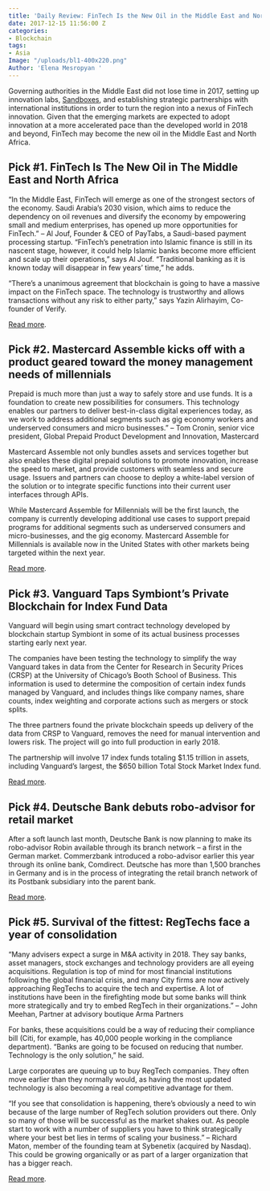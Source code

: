 ```yaml
---
title: 'Daily Review: FinTech Is the New Oil in the Middle East and North Africa'
date: 2017-12-15 11:56:00 Z
categories:
- Blockchain
tags:
- Asia
Image: "/uploads/bl1-400x220.png"
Author: 'Elena Mesropyan '
---
```


Governing authorities in the Middle East did not lose time in 2017, setting up innovation labs, [Sandboxes](https://letstalkpayments.com/international-fintech-regulatory-sandboxes-launched-by-forward-thinking-financial-authorities/), and establishing strategic partnerships with international institutions in order to turn the region into a nexus of FinTech innovation. Given that the emerging markets are expected to adopt innovation at a more accelerated pace than the developed world in 2018 and beyond, FinTech may become the new oil in the Middle East and North Africa.

## Pick #1. FinTech Is The New Oil in The Middle East and North Africa

“In the Middle East, FinTech will emerge as one of the strongest sectors of the economy. Saudi Arabia’s 2030 vision, which aims to reduce the dependency on oil revenues and diversify the economy by empowering small and medium enterprises, has opened up more opportunities for FinTech.” – Al Jouf, Founder & CEO of PayTabs, a Saudi-based payment processing startup. “FinTech’s penetration into Islamic finance is still in its nascent stage, however, it could help Islamic banks become more efficient and scale up their operations,” says Al Jouf. “Traditional banking as it is known today will disappear in few years’ time,” he adds.

“There’s a unanimous agreement that blockchain is going to have a massive impact on the FinTech space. The technology is trustworthy and allows transactions without any risk to either party,” says Yazin Alirhayim, Co-founder of Verify.

[Read more](https://www.forbes.com/sites/suparnadutt/2017/12/11/fintech-in-mena-at-tipping-point-as-regulators-and-governments-start-taking-it-seriously/#41600ffe2316).

## Pick #2. Mastercard Assemble kicks off with a product geared toward the money management needs of millennials

Prepaid is much more than just a way to safely store and use funds. It is a foundation to create new possibilities for consumers. This technology enables our partners to deliver best-in-class digital experiences today, as we work to address additional segments such as gig economy workers and underserved consumers and micro businesses.” – Tom Cronin, senior vice president, Global Prepaid Product Development and Innovation, Mastercard

Mastercard Assemble not only bundles assets and services together but also enables these digital prepaid solutions to promote innovation, increase the speed to market, and provide customers with seamless and secure usage. Issuers and partners can choose to deploy a white-label version of the solution or to integrate specific functions into their current user interfaces through APIs.

While Mastercard Assemble for Millennials will be the first launch, the company is currently developing additional use cases to support prepaid programs for additional segments such as underserved consumers and micro-businesses, and the gig economy. Mastercard Assemble for Millennials is available now in the United States with other markets being targeted within the next year.

[Read more](https://newsroom.mastercard.com/press-releases/new-mastercard-digital-platform-offers-holistic-management-for-prepaid-accounts/).

## Pick #3. Vanguard Taps Symbiont’s Private Blockchain for Index Fund Data

Vanguard will begin using smart contract technology developed by blockchain startup Symbiont in some of its actual business processes starting early next year.

The companies have been testing the technology to simplify the way Vanguard takes in data from the Center for Research in Security Prices (CRSP) at the University of Chicago’s Booth School of Business. This information is used to determine the composition of certain index funds managed by Vanguard, and includes things like company names, share counts, index weighting and corporate actions such as mergers or stock splits.

The three partners found the private blockchain speeds up delivery of the data from CRSP to Vanguard, removes the need for manual intervention and lowers risk. The project will go into full production in early 2018.

The partnership will involve 17 index funds totaling $1.15 trillion in assets, including Vanguard’s largest, the $650 billion Total Stock Market Index fund.

[Read more](https://www.coindesk.com/vanguard-taps-symbionts-private-blockchain-for-index-fund-data/).

## Pick #4. Deutsche Bank debuts robo-advisor for retail market

After a soft launch last month, Deutsche Bank is now planning to make its robo-advisor Robin available through its branch network – a first in the German market. Commerzbank introduced a robo-advisor earlier this year through its online bank, Comdirect. Deutsche has more than 1,500 branches in Germany and is in the process of integrating the retail branch network of its Postbank subsidiary into the parent bank.

[Read more](https://global.handelsblatt.com/finance/deutsche-bank-debuts-robo-advisor-for-retail-market-864501).

## Pick #5. Survival of the fittest: RegTechs face a year of consolidation

“Many advisers expect a surge in M&A activity in 2018. They say banks, asset managers, stock exchanges and technology providers are all eyeing acquisitions. Regulation is top of mind for most financial institutions following the global financial crisis, and many City firms are now actively approaching RegTechs to acquire the tech and expertise. A lot of institutions have been in the firefighting mode but some banks will think more strategically and try to embed RegTech in their organizations.” – John Meehan, Partner at advisory boutique Arma Partners

For banks, these acquisitions could be a way of reducing their compliance bill (Citi, for example, has 40,000 people working in the compliance department). “Banks are going to be focused on reducing that number. Technology is the only solution,” he said.

Large corporates are queuing up to buy RegTech companies. They often move earlier than they normally would, as having the most updated technology is also becoming a real competitive advantage for them.

“If you see that consolidation is happening, there’s obviously a need to win because of the large number of RegTech solution providers out there. Only so many of those will be successful as the market shakes out. As people start to work with a number of suppliers you have to think strategically where your best bet lies in terms of scaling your business.” – Richard Maton, member of the founding team at Sybenetix (acquired by Nasdaq). This could be growing organically or as part of a larger organization that has a bigger reach.

[Read more](https://www.fnlondon.com/articles/consolidation-drives-regtech-ma-a-lot-of-them-will-go-under-20171212).